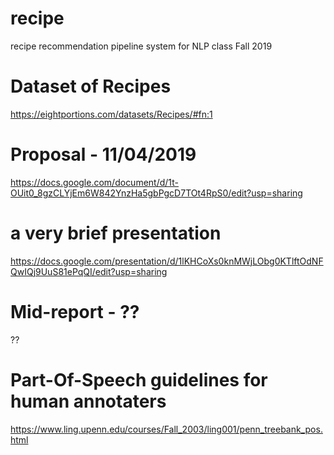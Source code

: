 # recipe
recipe recommendation pipeline system for NLP class Fall 2019

# Dataset of Recipes
https://eightportions.com/datasets/Recipes/#fn:1

# Proposal - 11/04/2019
https://docs.google.com/document/d/1t-OUit0_8gzCLYjEm6W842YnzHa5gbPgcD7TOt4RpS0/edit?usp=sharing

# a very brief presentation 
https://docs.google.com/presentation/d/1lKHCoXs0knMWjLObg0KTlftOdNFQwIQj9UuS81ePqQI/edit?usp=sharing

# Mid-report - ??
??

# Part-Of-Speech guidelines for human annotaters
https://www.ling.upenn.edu/courses/Fall_2003/ling001/penn_treebank_pos.html
